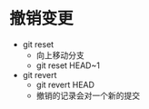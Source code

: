 撤销变更
===

- git reset
  - 向上移动分支
  - git reset HEAD~1
- git revert
  - git revert HEAD
  - 撤销的记录会对一个新的提交